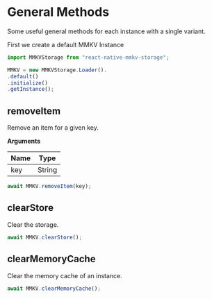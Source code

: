# General Methods

Some useful general methods for each instance with a single variant.

First we create a default MMKV Instance

```js
import MMKVStorage from "react-native-mmkv-storage";

MMKV = new MMKVStorage.Loader().
.default()
.initialize()
.getInstance();

```

## removeItem

Remove an item for a given key.

**Arguments**

| Name | Type |
| ---- | -------- |
| key | String |

```js
await MMKV.removeItem(key);
```

## clearStore

Clear the storage.

```js
await MMKV.clearStore();
```

## clearMemoryCache

Clear the memory cache of an instance.

```js
await MMKV.clearMemoryCache();
```
